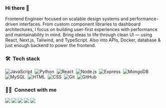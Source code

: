 ### Hi there 👋
Frontend Engineer focused on scalable design systems and performance-driven interfaces. From custom component libraries to dashboard architectures, I focus on building user-first experiences with performance and maintainability in mind. Bring ideas to life through clean UI — using React, Next.js, Tailwind, and TypeScript. Also into APIs, Docker, database & just enough backend to power the frontend.

### 🛠 &nbsp;Tech stack

![JavaScript](https://img.shields.io/badge/-JavaScript-05122A?style=flat&logo=javascript)&nbsp;
![Python](https://img.shields.io/badge/-Python-05122A?style=flat&logo=python)&nbsp;
![React](https://img.shields.io/badge/-React-05122A?style=flat&logo=react)&nbsp;
![Node.js](https://img.shields.io/badge/-Node.js-05122A?style=flat&logo=node.js)&nbsp;
![Express](https://img.shields.io/badge/-express-05122A?style=flat&logo=express)&nbsp;
![MongoDB](https://img.shields.io/badge/-mongodb-05122A?style=flat&logo=mongodb)&nbsp;
![MySQL](https://img.shields.io/badge/-mysql-05122A?style=flat&logo=mysql)&nbsp;
![HTML](https://img.shields.io/badge/-HTML-05122A?style=flat&logo=HTML5)&nbsp;
![CSS](https://img.shields.io/badge/-CSS-05122A?style=flat&logo=CSS3&logoColor=1572B6)&nbsp;
![Git](https://img.shields.io/badge/-Git-05122A?style=flat&logo=git)&nbsp;
![GitHub](https://img.shields.io/badge/-GitHub-05122A?style=flat&logo=github)&nbsp;

### 🤝🏻 &nbsp;Connect with me

<p align="left">
<a href="https://www.estiak.me"><img src="https://img.shields.io/badge/-estiak.me-3423A6?style=flat&logo=Google-Chrome&logoColor=white"/></a>
<a href="https://linkedin.com/in/mdestiakahmed"><img src="https://img.shields.io/badge/-mdestiakahmed-0077B5?style=flat&logo=Linkedin&logoColor=white"/></a>
<a href="mailto:estiak97@gmail.com"><img src="https://img.shields.io/badge/-estiak97@gmail.com-D14836?style=flat&logo=Gmail&logoColor=white"/></a>
<a href="https://instagram.com/estiakahmed"><img src="https://img.shields.io/badge/-@estiakahmed-E4405F?style=flat&logo=Instagram&logoColor=white"/></a>
<a href="https://facebook.com/mdestiakahmed1997"><img src="https://img.shields.io/badge/-@mdestiakahmed1997-1877F2?style=flat&logo=Facebook&logoColor=white"/></a>
</p>
